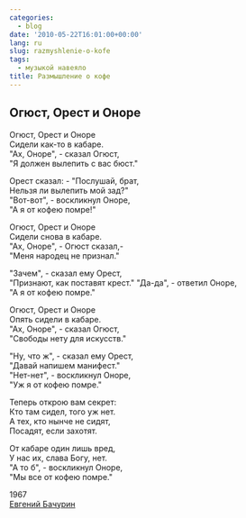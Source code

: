 ```yaml
---
categories:
  - blog
date: '2010-05-22T16:01:00+00:00'
lang: ru
slug: razmyshlenie-o-kofe
tags:
  - музыкой навеяло
title: Размышление о кофе
---
```



## Огюст, Орест и Оноре

Огюст, Орест и Оноре  
Сидели как-то в кабаре.  
"Ах, Оноре", - сказал Огюст,  
"Я должен вылепить с вас бюст."  

<!--more-->

Орест сказал: - "Послушай, брат,  
Нельзя ли вылепить мой зад?"  
"Вот-вот", - воскликнул Оноре,  
"А я от кофею помре!"  

Огюст, Орест и Оноре  
Сидели снова в кабаре.  
"Ах, Оноре", - Огюст сказал,-  
"Меня народец не признал."  

"Зачем", - сказал ему Орест,   
"Признают, как поставят крест." 
"Да-да", - ответил Оноре,  
"А я от кофею помре."  

Огюст, Орест и Оноре  
Опять сидели в кабаре.  
"Ах, Оноре", - сказал Огюст,  
"Свободы нету для искусств."  

"Ну, что ж", - сказал ему Орест,  
"Давай напишем манифест."  
"Нет-нет", - воскликнул Оноре,  
"Уж я от кофею помре."  

Теперь открою вам секрет:  
Кто там сидел, того уж нет.  
А тех, кто нынче не сидят,  
Посадят, если захотят.  

От кабаре один лишь вред,  
У нас их, слава Богу, нет.  
"А то б", - воскликнул Оноре,  
"Мы все от кофею помре."  

1967  
[Евгений Бачурин](http://www.batchurin.ru/)